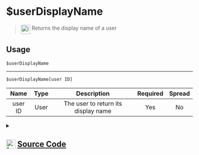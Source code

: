 # $userDisplayName
> <img align="top" src="https://upload.wikimedia.org/wikipedia/commons/thumb/e/e4/Infobox_info_icon.svg/160px-Infobox_info_icon.svg.png?20150409153300" alt="image" width="25" height="auto"> Returns the display name of a user
## Usage
```
$userDisplayName
```
---
```
$userDisplayName[user ID]
```
| Name | Type | Description | Required | Spread
| :---: | :---: | :---: | :---: | :---: |
user ID | User | The user to return its display name | Yes | No
<details>
<summary>
    
## <img align="top" src="https://cdn4.iconfinder.com/data/icons/iconsimple-logotypes/512/github-512.png" alt="image" width="25" height="auto">  [Source Code](https://github.com/tryforge/ForgeScript-V2/blob/main/src/native/userDisplayName.ts)
    
</summary>
    
```ts
import { ArgType, NativeFunction, Return } from "../structures"

export default new NativeFunction({
    name: "$userDisplayName",
    version: "1.0.0",
    description: "Returns the display name of a user",
    unwrap: true,
    args: [
        {
            name: "user ID",
            description: "The user to return its display name",
            required: true,
            rest: false,
            type: ArgType.User,
        },
    ],
    brackets: false,
    async execute(ctx, [user]) {
        return Return.success((user ?? ctx.user)?.displayName)
    },
})

```
    
</details>
